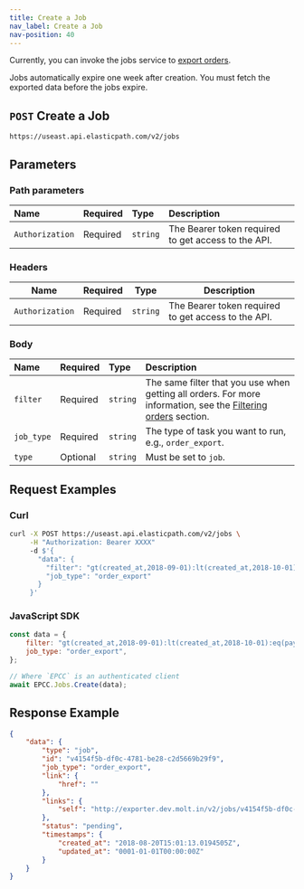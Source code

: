 ```yaml
---
title: Create a Job
nav_label: Create a Job
nav-position: 40
---
```


Currently, you can invoke the jobs service to [export orders](/docs/orders/orders-api/export-orders).

Jobs automatically expire one week after creation. You must fetch the exported data before the jobs expire.

## `POST` Create a Job

```http
https://useast.api.elasticpath.com/v2/jobs
```

## Parameters

### Path parameters

| Name            | Required | Type     | Description                          |
|:----------------|:---------|:---------|:-------------------------------------|
| `Authorization` | Required | `string` | The Bearer token required to get access to the API. |

### Headers

| Name            | Required | Type     | Description                                         |
| --------------- | -------- | -------- | --------------------------------------------------- |
| `Authorization` | Required | `string` | The Bearer token required to get access to the API. |

### Body

| Name       | Required | Type     | Description                               |
|:-----------|:---------|:---------|:------------------------------------------|
| `filter`   | Required | `string` | The same filter that you use when getting all orders. For more information, see the [Filtering orders](/docs/orders/orders-api/orders-api-overview#filtering) section. |
| `job_type` | Required | `string` | The type of task you want to run, e.g., `order_export`. |
| `type`     | Optional | `string` | Must be set to `job`.                     |

## Request Examples

### Curl

```bash
curl -X POST https://useast.api.elasticpath.com/v2/jobs \
     -H "Authorization: Bearer XXXX"
     -d $'{
       "data": {
         "filter": "gt(created_at,2018-09-01):lt(created_at,2018-10-01):eq(payment,refunded)",
         "job_type": "order_export"
       }
     }'
```

### JavaScript SDK

```javascript
const data = {
    filter: "gt(created_at,2018-09-01):lt(created_at,2018-10-01):eq(payment,refunded)",
    job_type: "order_export",
};

// Where `EPCC` is an authenticated client
await EPCC.Jobs.Create(data);
```

## Response Example

```json
{
    "data": {
        "type": "job",
        "id": "v4154f5b-df0c-4781-be28-c2d5669b29f9",
        "job_type": "order_export",
        "link": {
            "href": ""
        },
        "links": {
            "self": "http://exporter.dev.molt.in/v2/jobs/v4154f5b-df0c-4781-be28-c2d5669b29f9"
        },
        "status": "pending",
        "timestamps": {
            "created_at": "2018-08-20T15:01:13.0194505Z",
            "updated_at": "0001-01-01T00:00:00Z"
        }
    }
}
```
